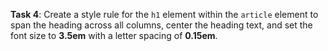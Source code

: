 **Task 4**: Create a style rule for the `h1` element within the `article` element to span the heading across all columns, center the heading text, and set the font size to **3.5em** with a letter spacing of **0.15em**.
